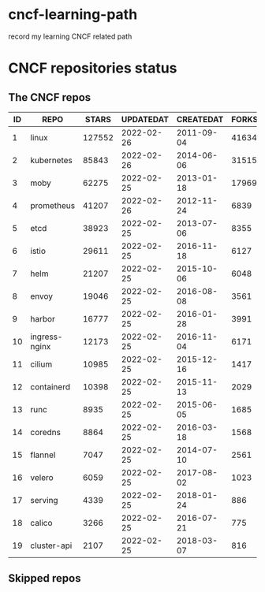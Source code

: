 # cncf-learning-path
record my learning CNCF related path

# CNCF repositories status
<!--START_SECTION:github_repos-->
## The CNCF repos
| ID |     REPO      | STARS  | UPDATEDAT  | CREATEDAT  | FORKSCOUNT |
|----|---------------|--------|------------|------------|------------|
|  1 | linux         | 127552 | 2022-02-26 | 2011-09-04 |      41634 |
|  2 | kubernetes    |  85843 | 2022-02-26 | 2014-06-06 |      31515 |
|  3 | moby          |  62275 | 2022-02-25 | 2013-01-18 |      17969 |
|  4 | prometheus    |  41207 | 2022-02-26 | 2012-11-24 |       6839 |
|  5 | etcd          |  38923 | 2022-02-25 | 2013-07-06 |       8355 |
|  6 | istio         |  29611 | 2022-02-25 | 2016-11-18 |       6127 |
|  7 | helm          |  21207 | 2022-02-25 | 2015-10-06 |       6048 |
|  8 | envoy         |  19046 | 2022-02-25 | 2016-08-08 |       3561 |
|  9 | harbor        |  16777 | 2022-02-25 | 2016-01-28 |       3991 |
| 10 | ingress-nginx |  12173 | 2022-02-25 | 2016-11-04 |       6171 |
| 11 | cilium        |  10985 | 2022-02-25 | 2015-12-16 |       1417 |
| 12 | containerd    |  10398 | 2022-02-25 | 2015-11-13 |       2029 |
| 13 | runc          |   8935 | 2022-02-25 | 2015-06-05 |       1685 |
| 14 | coredns       |   8864 | 2022-02-25 | 2016-03-18 |       1568 |
| 15 | flannel       |   7047 | 2022-02-25 | 2014-07-10 |       2561 |
| 16 | velero        |   6059 | 2022-02-25 | 2017-08-02 |       1023 |
| 17 | serving       |   4339 | 2022-02-25 | 2018-01-24 |        886 |
| 18 | calico        |   3266 | 2022-02-25 | 2016-07-21 |        775 |
| 19 | cluster-api   |   2107 | 2022-02-25 | 2018-03-07 |        816 |



## Skipped repos
<!--END_SECTION:github_repos-->
